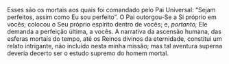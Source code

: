 ﻿Esses são os mortais aos quais foi comandado pelo Pai Universal: “Sejam perfeitos, assim como Eu sou perfeito”. O Pai outorgou-Se a Si próprio em vocês; colocou o Seu próprio espírito dentro de vocês; e, *portanto,* Ele demanda a perfeição última, a vocês. A narrativa da ascensão humana, das esferas mortais do tempo, até os Reinos divinos da eternidade, constitui um relato intrigante, não incluído nesta minha missão; mas tal aventura superna deveria decerto ser o estudo supremo do homem mortal.

